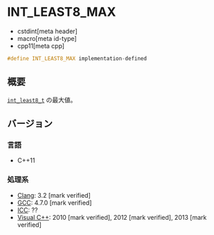 # INT_LEAST8_MAX
* cstdint[meta header]
* macro[meta id-type]
* cpp11[meta cpp]

```cpp
#define INT_LEAST8_MAX implementation-defined
```

## 概要
[`int_least8_t`](int_least8_t.md) の最大値。

## バージョン
### 言語
- C++11

### 処理系
- [Clang](/implementation.md#clang): 3.2 [mark verified]
- [GCC](/implementation.md#gcc): 4.7.0 [mark verified]
- [ICC](/implementation.md#icc): ??
- [Visual C++](/implementation.md#visual_cpp): 2010 [mark verified], 2012 [mark verified], 2013 [mark verified]
